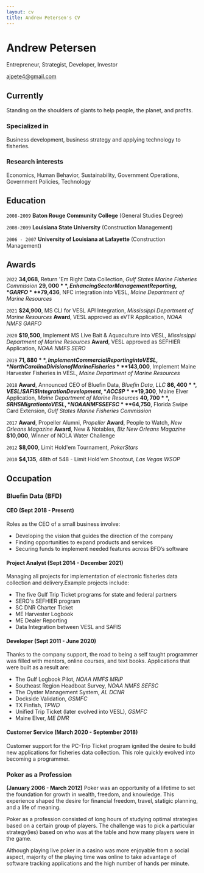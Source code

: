 ```yaml
---
layout: cv
title: Andrew Petersen's CV
---
```

# Andrew Petersen
Entrepreneur, Strategist, Developer, Investor

<div id="webaddress">
<a href="ajpete4@gmail.com">ajpete4@gmail.com</a>
</div>


## Currently

Standing on the shoulders of giants to help people, the planet, and profits.

### Specialized in

Business development, business strategy and applying technology to fisheries.


### Research interests

Economics, Human Behavior, Sustainability, Government Operations, Government Policies, Technology

## Education

`2008-2009`
__Baton Rouge Community College__ (General Studies Degree)

`2008-2009`
__Louisiana State University__ (Construction Management)

`2006 - 2007`
__University of Louisiana at Lafayette__ (Construction Management)


## Awards
`2022`
**34,068**, Return 'Em Right Data Collection, *Gulf States Marine Fisheries Commission*
**$29,000**, Enhancing Sector Management Reporting, *GARFO*
**$79,436**, NFC integration into VESL, *Maine Department of Marine Resources*

`2021`
**$24,900**, MS CLI for VESL API Integration, *Mississippi Department of Marine Resources*
**Award**, VESL approved as eVTR Application, *NOAA NMFS GARFO*

`2020`
**$19,500**, Implement MS Live Bait & Aquaculture into VESL, *Mississippi Department of Marine Resources*
**Award**, VESL approved as SEFHIER Application, *NOAA NMFS SERO*

`2019`
**$71,880**, Implement Commercial Reporting into VESL, *North Carolina Division of Marine Fisheries*
**$143,000**, Implement Maine Harvester Fisheries in VESL, *Maine Department of Marine Resources*

`2018`
**Award**, Announced CEO of Bluefin Data, *Bluefin Data, LLC*
**$86,400**, VESL/SAFIS Integration Development, *ACCSP*
**$19,300**, Maine Elver Application, *Maine Department of Marine Resources*
**$40,700**, SRHS Migration to VESL, *NOAA NMFS SEFSC*
**$64,750**, Florida Swipe Card Extension, *Gulf States Marine Fisheries Commission*

`2017`
**Award**, Propeller Alumni, *Propeller*
**Award**, People to Watch, *New Orleans Magazine*
**Award**, New & Notables, *Biz New Orleans Magazine*
**$10,000**, Winner of NOLA Water Challenge

`2012`
**$8,000**, Limit Hold'em Tournament, *PokerStars*

`2010`
**$4,135**, 48th of 548 - Limit Hold'em Shootout, *Las Vegas WSOP*

## Occupation

### Bluefin Data (BFD)

#### CEO (Sept 2018 - Present)
Roles as the CEO of a small business involve:
- Developing the vision that guides the direction of the company
- Finding opportunities to expand products and services
- Securing funds to implement needed features across BFD’s software

#### Project Analyst (Sept 2014 - December 2021)
Managing all projects for implementation of electronic fisheries data collection and delivery.Example projects include:
- The five Gulf Trip Ticket programs for state and federal partners
- SERO's SEFHIER program
- SC DNR Charter Ticket
- ME Harvester Logbook
- ME Dealer Reporting
- Data Integration between VESL and SAFIS

#### Developer (Sept 2011 - June 2020)
 Thanks to the company support, the road to being a self taught programmer was filled with mentors, online courses, and text books. Applications that were built as a result are:

- The Gulf Logbook Pilot, *NOAA NMFS MRIP*
- Southeast Region Headboat Survey, *NOAA NMFS SEFSC*
- The Oyster Management System, *AL DCNR*
- Dockside Validation, *GSMFC*
- TX Finfish, *TPWD*
- Unified Trip Ticket (later evolved into VESL), *GSMFC*
- Maine Elver, *ME DMR*

#### Customer Service (March 2020 - September 2018)
Customer support for the PC-Trip Ticket program ignited the desire to build new applications for fisheries data collection. This role quickly evolved into becoming a programmer.

### Poker as a Profession
**(January 2006 - March 2012)**
Poker was an opportunity of a lifetime to set the foundation for growth in wealth, freedom, and knowledge. This experience shaped the desire for financial freedom, travel, statigic planning, and a life of meaning.

Poker as a profession consisted of long hours of studying optimal strategies based on a certain group of players. The challenge was to pick a particular strategy(ies) based on who was at the table and how many players were in the game.

Although playing live poker in a casino was more enjoyable from a social aspect, majority of the playing time was online to take advantage of software tracking applications and the high number of hands per minute.



<!-- ### Footer

Last updated: November 2022 -->